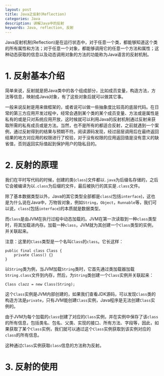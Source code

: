 ```yaml
---
layout: post
title: Java之反射(Reflection)
categories: Java
description: 讲解Java中的反射
keywords: Java, reflection, 反射
---
```


Java反射机制(Reflection)是在运行状态中，对于任意一个类，都能够知道这个类的所有属性和方法；对于任意一个对象，都能够调用它的任意一个方法和属性；这种动态获取的信息以及动态调用对象的方法的功能称为Java语言的反射机制。

# 1. 反射基本介绍

简单来说，反射就是把Java类中的各个组成部分，比如成员变量，构造方法，方法等信息，映射成Java对象，有了这些对象后就可以做其它事。

一般来说反射是用来做框架的，或者说可以做一些抽象度比较高的底层代码。在日常的第三方应用开发过程中，经常会遇到某个类的某个成员变量、方法或是属性是私有的或是只对系统应用开放，这时候就可以利用Java的反射机制通过反射来获取所需的私有成员或是方法。当然，也不是所有的都适合反射，之前就遇到一个案例，通过反射得到的结果与预期不符。阅读源码发现，经过层层调用后在最终返回结果的地方对应用的权限进行了校验，对于没有权限的应用返回值是没有意义的缺省值，否则返回实际值起到保护用户的隐私目的。

# 2. 反射的原理

我们在平时写代码的时候，创建的类(`class`)文件都以`.java`为后缀名存储的，之后它会被编译为以`.class`为后缀的文件，最后被执行的其实是`.class`文件。

除了基本数据类型以外，Java的其它类型全部都是`class`(包括`interface`)，这也是为什么说在Java中，万物皆对象，例如`String`，`Object`，`Runnable`等，我们可以说，`class`(包括`interface`)的本质就是数据类型。

而`class`是由JVM在执行过程中动态加载的。JVM在第一次读取到一种`class`类型时，将其加载进内存。加载一种`class`，JVM就为其创建一个`Class`类型的实例，并关联起来。

注意：这里的`Class`类型是一个名叫`Class`的`class`。它长这样：

```
public final class Class {
    private Class() {}
}
```

以`String`类为例，当JVM加载`String`类时，它首先通过类加载器加载`String.class`文件到内存，然后，为`String`类创建一个`Class`实例并关联起来：

```
Class clazz = new Class(String);
```

这个`Class`实例是JVM内部创建的，如果我们查看JDK源码，可以发现`Class`类的构造方法是`private`，只有JVM能创建`Class`实例，Java程序是无法创建`Class`实例的。

由于JVM为每个加载的`class`创建了对应的`Class`实例，并在实例中保存了该`class`的所有信息，包括类名、包名、父类、实现的接口、所有方法、字段等，因此，如果获取了某个`Class`实例，我们就可以通过这个`Class`实例获取到该实例对应的`class`的所有信息。

这种通过`Class`实例获取`class`信息的方法称为反射。

# 3. 反射的使用